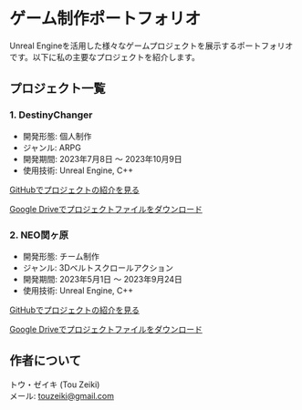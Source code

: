 # ゲーム制作ポートフォリオ

Unreal Engineを活用した様々なゲームプロジェクトを展示するポートフォリオです。以下に私の主要なプロジェクトを紹介します。

## プロジェクト一覧

### 1. DestinyChanger

- 開発形態: 個人制作
- ジャンル: ARPG
- 開発期間: 2023年7月8日 ～ 2023年10月9日
- 使用技術: Unreal Engine, C++

[GitHubでプロジェクトの紹介を見る](https://github.com/yu-zuki/DestinyChanger)

[Google Driveでプロジェクトファイルをダウンロード](https://drive.google.com/drive/folders/1w2h7GhYy8HUFfTIW6YDCepHEAFAgkzOj?usp=sharing)

### 2. NEO関ヶ原

- 開発形態: チーム制作
- ジャンル: 3Dベルトスクロールアクション
- 開発期間: 2023年5月1日 ～ 2023年9月24日
- 使用技術: Unreal Engine, C++

[GitHubでプロジェクトの紹介を見る](https://github.com/yu-zuki/NEO)

[Google Driveでプロジェクトファイルをダウンロード](https://drive.google.com/drive/folders/1w2h7GhYy8HUFfTIW6YDCepHEAFAgkzOj?usp=sharing)

## 作者について

トウ・ゼイキ (Tou Zeiki)   
メール: touzeiki@gmail.com
